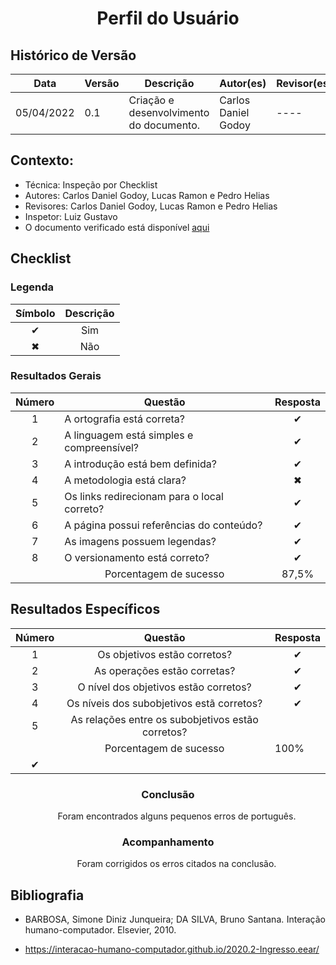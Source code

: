 # <center>Perfil do Usuário

## Histórico de Versão

| Data       | Versão | Descrição                               | Autor(es)                | Revisor(es)         |
| ---------- | ------ | ----------------------------------------| ------------------------ | ------------------- |
| 05/04/2022 | 0.1    | Criação e desenvolvimento do documento. | Carlos Daniel Godoy| ----                |

<div align="justify">

## Contexto:

- Técnica: Inspeção por Checklist
- Autores: Carlos Daniel Godoy, Lucas Ramon e Pedro Helias
- Revisores: Carlos Daniel Godoy, Lucas Ramon e Pedro Helias
- Inspetor: Luiz Gustavo
- O documento verificado está disponível [aqui](documentos/paginas/projeto/metasDeUsabilidade/metasDeUsabilidade.md)

## Checklist

### Legenda

|  Símbolo  |   Descrição   |
|-----------|---------------|
| <center>✔ | <center>Sim   |
| <center>✖ | <center>Não   |

### Resultados Gerais
| Número    | <center>Questão                               | Resposta      |
| ----------| --------------------------------------------- | ------------- |
| <center>1 | A ortografia está correta?                    | <center>✔     |
| <center>2 | A linguagem está simples e compreensível?     | <center>✔     |
| <center>3 | A introdução está bem definida?               | <center>✔     |
| <center>4 | A metodologia está clara?                     | <center>✖     |
| <center>5 | Os links redirecionam para o local correto?   | <center>✔     |
| <center>6 | A página possui referências do conteúdo?      | <center>✔    |
| <center>7 | As imagens possuem legendas?                  | <center>✔     |
| <center>8 | O versionamento está correto?                 | <center>✔     |
|           | <center>Porcentagem de sucesso                | <center>87,5% |


## Resultados Específicos

<div align = "center">

|   Número  | Questão | Resposta |
| --------- | ------- | -------- |
| <center>1 | <center>Os objetivos estão corretos? | <center>✔ |
| <center>2 | <center>As operações estão corretas? | <center>✔ |
| <center>3 | <center>O nível dos objetivos estão corretos? | <center>✔ |
| <center>4 | <center>Os níveis dos subobjetivos estã corretos? | <center>✔ |
| <center>5 | <center>As relações entre os subobjetivos estão corretos? | 
| <center> | <center>Porcentagem de sucesso | 100%|
<center>✔ |


### Conclusão

  Foram encontrados alguns pequenos erros de português.

### Acompanhamento

  Foram corrigidos os erros citados na conclusão.

</div>

## Bibliografia

- BARBOSA, Simone Diniz Junqueira; DA SILVA, Bruno Santana. Interação humano-computador. Elsevier, 2010.

- https://interacao-humano-computador.github.io/2020.2-Ingresso.eear/